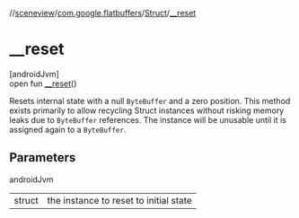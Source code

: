 //[sceneview](../../../index.md)/[com.google.flatbuffers](../index.md)/[Struct](index.md)/[__reset](__reset.md)

# __reset

[androidJvm]\
open fun [__reset](__reset.md)()

Resets internal state with a null `ByteBuffer` and a zero position. This method exists primarily to allow recycling Struct instances without risking memory leaks due to `ByteBuffer` references. The instance will be unusable until it is assigned again to a `ByteBuffer`.

## Parameters

androidJvm

| | |
|---|---|
| struct | the instance to reset to initial state |
